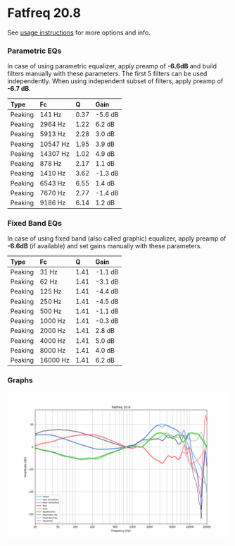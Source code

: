 # Fatfreq 20.8
See [usage instructions](https://github.com/jaakkopasanen/AutoEq#usage) for more options and info.

### Parametric EQs
In case of using parametric equalizer, apply preamp of **-6.6dB** and build filters manually
with these parameters. The first 5 filters can be used independently.
When using independent subset of filters, apply preamp of **-6.7 dB**.

| Type    | Fc       |    Q | Gain    |
|:--------|:---------|:-----|:--------|
| Peaking | 141 Hz   | 0.37 | -5.6 dB |
| Peaking | 2964 Hz  | 1.22 | 6.2 dB  |
| Peaking | 5913 Hz  | 2.28 | 3.0 dB  |
| Peaking | 10547 Hz | 1.95 | 3.9 dB  |
| Peaking | 14307 Hz | 1.02 | 4.9 dB  |
| Peaking | 878 Hz   | 2.17 | 1.1 dB  |
| Peaking | 1410 Hz  | 3.62 | -1.3 dB |
| Peaking | 6543 Hz  | 6.55 | 1.4 dB  |
| Peaking | 7670 Hz  | 2.77 | -1.4 dB |
| Peaking | 9186 Hz  | 6.14 | 1.2 dB  |

### Fixed Band EQs
In case of using fixed band (also called graphic) equalizer, apply preamp of **-6.6dB**
(if available) and set gains manually with these parameters.

| Type    | Fc       |    Q | Gain    |
|:--------|:---------|:-----|:--------|
| Peaking | 31 Hz    | 1.41 | -1.1 dB |
| Peaking | 62 Hz    | 1.41 | -3.1 dB |
| Peaking | 125 Hz   | 1.41 | -4.4 dB |
| Peaking | 250 Hz   | 1.41 | -4.5 dB |
| Peaking | 500 Hz   | 1.41 | -1.1 dB |
| Peaking | 1000 Hz  | 1.41 | -0.3 dB |
| Peaking | 2000 Hz  | 1.41 | 2.8 dB  |
| Peaking | 4000 Hz  | 1.41 | 5.0 dB  |
| Peaking | 8000 Hz  | 1.41 | 4.0 dB  |
| Peaking | 16000 Hz | 1.41 | 6.2 dB  |

### Graphs
![](./Fatfreq%2020.8.png)